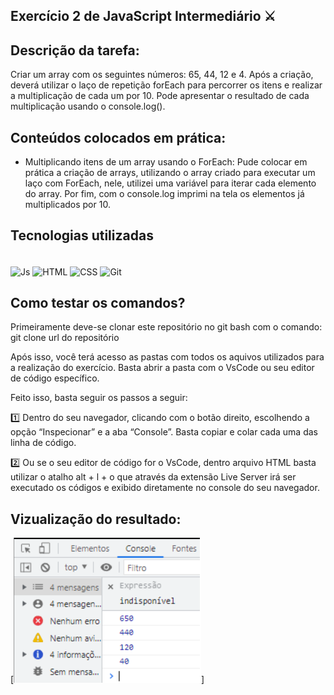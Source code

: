 ## Exercício 2 de JavaScript Intermediário ⚔

## Descrição da tarefa:
Criar um array com os seguintes números: 65, 44, 12 e 4. Após a criação, deverá utilizar o laço de repetição forEach para percorrer os itens e realizar a multiplicação de cada um por 10. Pode apresentar o resultado de cada multiplicação usando o console.log().

## Conteúdos colocados em prática:

- Multiplicando itens de um array usando o ForEach:
Pude colocar em prática a criação de arrays, utilizando o array criado para executar um laço com ForEach, nele, utilizei uma variável para iterar cada elemento do array. Por fim, com o console.log imprimi na tela os elementos já multiplicados por 10.

## Tecnologias utilizadas
<div style="display: inline_block"><br>
    <img align="center" alt="Js" height="45" width="50" src="https://cdn.jsdelivr.net/gh/devicons/devicon/icons/html5/html5-plain-wordmark.svg" />
    <img align="center" alt="HTML" height="45" width="50" src="https://cdn.jsdelivr.net/gh/devicons/devicon/icons/css3/css3-plain-wordmark.svg" />
    <img align="center" alt="CSS" height="40" width="45" src="https://cdn.jsdelivr.net/gh/devicons/devicon/icons/javascript/javascript-original.svg" />
    <img align="center" alt="Git" height="65" width="70"
src="https://cdn.jsdelivr.net/gh/devicons/devicon/icons/git/git-plain-wordmark.svg" />
</div>

## Como testar os comandos? 
Primeiramente deve-se clonar este repositório no git bash com o comando: git clone url do repositório

Após isso, você terá acesso as pastas com todos os aquivos utilizados para a realização do exercício. Basta abrir a pasta com o VsCode ou seu editor de código específico.

Feito isso, basta seguir os passos a seguir:

1️⃣ Dentro do seu navegador, clicando com o botão direito, escolhendo a opção “Inspecionar” e a aba “Console”. Basta copiar e colar cada uma das linha de código.

2️⃣ Ou se o seu editor de código for o VsCode, dentro arquivo HTML basta utilizar o atalho alt + l + o que através da extensão Live Server irá ser executado os códigos e exibido diretamente no console do seu navegador.

## Vizualização do resultado:
[<img src="./exibicao.png" alt="imagem do exercício">]